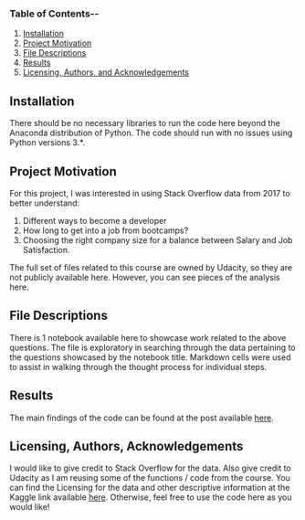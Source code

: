 
### Table of Contents--

1. [Installation](#installation)
2. [Project Motivation](#motivation)
3. [File Descriptions](#files)
4. [Results](#results)
5. [Licensing, Authors, and Acknowledgements](#licensing)

## Installation <a name="installation"></a>

There should be no necessary libraries to run the code here beyond the Anaconda distribution of Python.  The code should run with no issues using Python versions 3.*.

## Project Motivation<a name="motivation"></a>

For this project, I was interested in using Stack Overflow data from 2017 to better understand:

1. Different ways to become a developer
2. How long to get into a job from bootcamps?
3. Choosing the right company size for a balance between Salary and Job Satisfaction.


The full set of files related to this course are owned by Udacity, so they are not publicly available here.  However, you can see pieces of the analysis here.  


## File Descriptions <a name="files"></a>

There is 1 notebook available here to showcase work related to the above questions.  The file is exploratory in searching through the data pertaining to the questions showcased by the notebook title.  Markdown cells were used to assist in walking through the thought process for individual steps.  


## Results<a name="results"></a>

The main findings of the code can be found at the post available [here](https://medium.com/@pankajbaishya/analysis-that-will-make-you-think-in-the-right-track-for-a-developer-career-881eeb734326?sk=b0d49b9362b7ae8bdcf7975a01480250).

## Licensing, Authors, Acknowledgements<a name="licensing"></a>

I would like to give credit to Stack Overflow for the data.  Also give credit to Udacity as I am reusing some of the functions / code from the course. You can find the Licensing for the data and other descriptive information at the Kaggle link available [here](https://www.kaggle.com/stackoverflow/so-survey-2017/data).  Otherwise, feel free to use the code here as you would like! 

